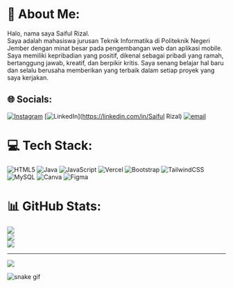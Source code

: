 # 💫 About Me:
Halo, nama saya Saiful Rizal.<br>Saya adalah mahasiswa jurusan Teknik Informatika di Politeknik Negeri Jember dengan minat besar pada pengembangan web dan aplikasi mobile. Saya memiliki kepribadian yang positif, dikenal sebagai pribadi yang ramah, bertanggung jawab, kreatif, dan berpikir kritis. Saya senang belajar hal baru dan selalu berusaha memberikan yang terbaik dalam setiap proyek yang saya kerjakan.


## 🌐 Socials:
[![Instagram](https://img.shields.io/badge/Instagram-%23E4405F.svg?logo=Instagram&logoColor=white)](https://instagram.com/hai_saifulrizal) [![LinkedIn](https://img.shields.io/badge/LinkedIn-%230077B5.svg?logo=linkedin&logoColor=white)](https://linkedin.com/in/Saiful Rizal) [![email](https://img.shields.io/badge/Email-D14836?logo=gmail&logoColor=white)](mailto:syaifulrizal230206@gmail.com) 

# 💻 Tech Stack:
![HTML5](https://img.shields.io/badge/html5-%23E34F26.svg?style=flat&logo=html5&logoColor=white) ![Java](https://img.shields.io/badge/java-%23ED8B00.svg?style=flat&logo=openjdk&logoColor=white) ![JavaScript](https://img.shields.io/badge/javascript-%23323330.svg?style=flat&logo=javascript&logoColor=%23F7DF1E) ![Vercel](https://img.shields.io/badge/vercel-%23000000.svg?style=flat&logo=vercel&logoColor=white) ![Bootstrap](https://img.shields.io/badge/bootstrap-%238511FA.svg?style=flat&logo=bootstrap&logoColor=white) ![TailwindCSS](https://img.shields.io/badge/tailwindcss-%2338B2AC.svg?style=flat&logo=tailwind-css&logoColor=white) ![MySQL](https://img.shields.io/badge/mysql-4479A1.svg?style=flat&logo=mysql&logoColor=white) ![Canva](https://img.shields.io/badge/Canva-%2300C4CC.svg?style=flat&logo=Canva&logoColor=white) ![Figma](https://img.shields.io/badge/figma-%23F24E1E.svg?style=flat&logo=figma&logoColor=white)
# 📊 GitHub Stats:
![](https://github-readme-stats.vercel.app/api?username=Hai-Saiful-Rizal&theme=dark&hide_border=false&include_all_commits=true&count_private=false)<br/>
![](https://nirzak-streak-stats.vercel.app/?user=Hai-Saiful-Rizal&theme=dark&hide_border=false)<br/>
![](https://github-readme-stats.vercel.app/api/top-langs/?username=Hai-Saiful-Rizal&theme=dark&hide_border=false&include_all_commits=true&count_private=false&layout=compact)

---
[![](https://visitcount.itsvg.in/api?id=Hai-Saiful-Rizal&icon=0&color=0)](https://visitcount.itsvg.in)

<!-- Proudly created with GPRM ( https://gprm.itsvg.in ) -->
![snake gif](https://github.com/YOUR_USERNAME/Hai-Saiful-Rizal/blob/output/github-snake-dark.svg)
